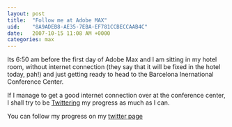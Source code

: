 ```yaml
---
layout: post
title:  "Follow me at Adobe MAX"
uid:	"8A9ADEB8-AE35-7EBA-EF781CCBECCAAB4C"
date:   2007-10-15 11:08 AM +0000
categories: max
---
```

Its 6:50 am before the first day of Adobe Max and I am sitting in my hotel room, without internet connection (they say that it will be fixed in the hotel today, pah!) and just getting ready to head to the Barcelona Inernational Conference Center.

If I manage to get a good internet connection over at the conference center, I shall try to be <a href="http://www.twitter.com">Twittering</a> my progress as much as I can. 

You can follow my progress on my <a href="http://twitter.com/markdrew" title="Twitter / markdrew">twitter page</a>